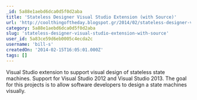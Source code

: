 ```yaml
---
_id: 5a88e1aebd6dca0d5f0d2aba
title: 'Stateless Designer Visual Studio Extension (with Source)'
url: 'http://coolthingoftheday.blogspot.gr/2014/02/stateless-designer-visual-studio.html'
category: 5a88e1aebd6dca0d5f0d2aba
slug: 'stateless-designer-visual-studio-extension-with-source'
user_id: 5a83ce59d6eb0005c4ecda2c
username: 'bill-s'
createdOn: '2014-02-15T16:05:01.000Z'
tags: []
---
```


Visual Studio extension to support visual design of stateless state machines. Support for Visual Studio 2012 and Visual Studio 2013. The goal for this projects is to allow software developers to design a state machines visually.
